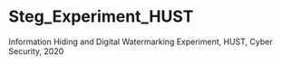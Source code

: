 # Steg_Experiment_HUST
Information Hiding and Digital Watermarking Experiment, HUST, Cyber Security, 2020
